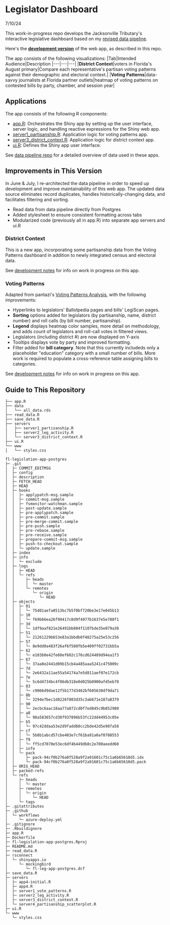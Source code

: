 # Legislator Dashboard
7/10/24

This work-in-progress repo develops the Jacksonville Tributary's interactive legislative dashboard based on my [revised data pipeline](https://github.com/reliablerascal/fl-legislation-etl).

Here's the **[development version](https://mockingbird.shinyapps.io/fl-leg-app-postgres/)** of the web app, as described in this repo.

The app consists of the following visualizations:
|Tab|Intended Audience|Description
|---|---|---|
|**District Context**|voters in Florida's August primary|Compare each representative's partisan voting patterns against their demographic and electoral context.|
|**Voting Patterns**|data-savvy journalists at Florida partner outlets|heatmap of voting patterns on contested bills by party, chamber, and session year|

<!---
|**Legislator Activity Overview**<br>(TEMPORARILY DISCONTINUED)|policy wonks|an interface for reviewing legislative activity by legislator, as well as searching bills|
--->


## Applications

The app consists of the following R components:

- [app.R](app.R): Orchestrates the Shiny app by setting up the user interface, server logic, and handling reactive expressions for the Shiny web app.
- [server1_partisanship.R](servers/server1_partisanship.Rserver1_partisanship.R): Application logic for voting patterns app.
- [server3_district_context.R](servers/server1_partisanship.Rserver3_district_context.R): Application logic for district context app.
- [ui.R](ui.R): Defines the Shiny app user interface.

See [data pipeline repo](https://github.com/reliablerascal/fl-legislation-etl) for a detailed overview of data used in these apps.

## Improvements in This Version
In June &amp; July, I re-architected the data pipeline in order to speed up development and improve maintainability of this web app. The updated data source eliminates record duplicates, handles historically-changing data, and facilitates filtering and sorting.
* Read data from data pipeline directly from Postgres
* Added stylesheet to ensure consistent formatting across tabs
* Modularized code (previously all in app.R) into separate app servers and ui.R

### District Context
This is a new app, incorporating some partisanship data from the Voting Patterns dashboard in addition to newly integrated census and electoral data.

See [development notes](https://docs.google.com/document/d/1e3KDrnpXjKL4OJqFR49hqti77TntPRL7k4AkqSfsefU/edit?usp=drive_link) for info on work in progress on this app.

### Voting Patterns
Adapted from pantazi's [Voting Patterns Analysis](https://shiny.jaxtrib.org/), with the following improvements:
* Hyperlinks to legislators' Ballotpedia pages and bills' LegiScan pages.
* **Sorting** options added for legislators (by partisanship, name, district number) and roll calls (by bill number, partisanship).
* **Legend** displays heatmap color samples, more detail on methodology, and adds count of legislators and roll-call votes in filtered views.
* Legislators (including district #) are now displayed on Y-axis
* Tooltips displays vote by party and improved formatting.
* Filter added for **bill category**. Note that this currently includeds only a placeholder "education" category with a small number of bills. More work is required to populate a cross-reference table assigning bills to categories.

See [development notes](https://docs.google.com/document/d/1OGiJH7B_0j3B38gEtgt_FDhkxzL84ZtGistdup2yYHI/edit?usp=drive_link) for info on work in progress on this app.

## Guide to This Repository
```
├── app.R
├── data
│   └── all_data.rds
├── read_data.R
├── save_data.R
├── servers
│   ├── server1_partisanship.R
│   ├── server2_leg_activity.R
│   └── server3_district_context.R
├── ui.R
└── www
│   └── styles.css
```
```
fl-legislation-app-postgres
├─ .git
│  ├─ COMMIT_EDITMSG
│  ├─ config
│  ├─ description
│  ├─ FETCH_HEAD
│  ├─ HEAD
│  ├─ hooks
│  │  ├─ applypatch-msg.sample
│  │  ├─ commit-msg.sample
│  │  ├─ fsmonitor-watchman.sample
│  │  ├─ post-update.sample
│  │  ├─ pre-applypatch.sample
│  │  ├─ pre-commit.sample
│  │  ├─ pre-merge-commit.sample
│  │  ├─ pre-push.sample
│  │  ├─ pre-rebase.sample
│  │  ├─ pre-receive.sample
│  │  ├─ prepare-commit-msg.sample
│  │  ├─ push-to-checkout.sample
│  │  └─ update.sample
│  ├─ index
│  ├─ info
│  │  └─ exclude
│  ├─ logs
│  │  ├─ HEAD
│  │  └─ refs
│  │     ├─ heads
│  │     │  └─ master
│  │     └─ remotes
│  │        └─ origin
│  │           └─ HEAD
│  ├─ objects
│  │  ├─ 01
│  │  │  └─ 75d01aefa0513bc7b5f0bf720be3e17e045b13
│  │  ├─ 10
│  │  │  └─ f69b66ea26f99417c0d9f4977b1637e5e788f1
│  │  ├─ 3d
│  │  │  └─ 1df9aaf821e26491bb804f1107bde35e079a38
│  │  ├─ 51
│  │  │  └─ 21261229b653e83a1bbdb0f48275a25e53c256
│  │  ├─ 57
│  │  │  └─ 8e9dd0a483f26af6f580fb5e409ff02731bb5a
│  │  ├─ 62
│  │  │  └─ e103b0e42fe60ef602c176cd624489d94ea1f3
│  │  ├─ 67
│  │  │  └─ 37aa0e2441d09b15cb4a485aaa5241c475009c
│  │  ├─ 7d
│  │  │  └─ 2e6432a11ae55a54174a7e5d811aef07e172cb
│  │  ├─ 7e
│  │  │  └─ 5c6d4734bc4f86db318e0d025b0900afd5eb70
│  │  ├─ 83
│  │  │  └─ c9066d9dae12f5b177d3462bf605630df9da71
│  │  ├─ 8b
│  │  │  └─ 3294e7bec1d8226f803d35c3ab671e187a8379
│  │  ├─ 90
│  │  │  └─ 2ecbc6aac18aa77a872cd0f7ed845c9b852980
│  │  ├─ a8
│  │  │  └─ 98a583657cd30f937896b53fc22dd44953c05e
│  │  ├─ b5
│  │  │  └─ 97c42ddaa53e2d9fadd60cc2bde42d5e98fa58
│  │  ├─ cf
│  │  │  └─ 5b8b1abcd57cbe403e7cf61ba91a0af0780553
│  │  ├─ f9
│  │  │  └─ ff5cd7070e53ec6df4b449db8c2e700aeedd60
│  │  ├─ info
│  │  └─ pack
│  │     ├─ pack-94cf0b276a0f528a9f2a91601c75c1a6b65610d5.idx
│  │     └─ pack-94cf0b276a0f528a9f2a91601c75c1a6b65610d5.pack
│  ├─ ORIG_HEAD
│  ├─ packed-refs
│  └─ refs
│     ├─ heads
│     │  └─ master
│     ├─ remotes
│     │  └─ origin
│     │     └─ HEAD
│     └─ tags
├─ .gitattributes
├─ .github
│  └─ workflows
│     └─ azure-deploy.yml
├─ .gitignore
├─ .Rbuildignore
├─ app.R
├─ Dockerfile
├─ fl-legislation-app-postgres.Rproj
├─ README.md
├─ read_data.R
├─ rsconnect
│  └─ shinyapps.io
│     └─ mockingbird
│        └─ fl-leg-app-postgres.dcf
├─ save_data.R
├─ servers
│  ├─ app4-initial.R
│  ├─ app4.R
│  ├─ server1_vote_patterns.R
│  ├─ server2_leg_activity.R
│  ├─ server3_district_context.R
│  └─ server4_partisanship_scatterplot.R
├─ ui.R
└─ www
   └─ styles.css

```